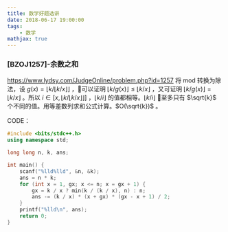 ```yaml
---
title: 数学好题选讲
date: 2018-06-17 19:00:00
tags: 
    - 数学
mathjax: true
---
```


### [BZOJ1257]-余数之和
https://www.lydsy.com/JudgeOnline/problem.php?id=1257
将 mod 转换为除法，设 $g(x) = \lfloor k/{\lfloor k / x \rfloor} \rfloor$ ，可以证明 $\lfloor k / g(x) \rfloor \leq \lfloor k / x \rfloor$ ，又可证明 $\lfloor k / g(x) \rfloor = \lfloor k / x \rfloor$ 。所以 $i \in [x, \lfloor k / \lfloor k / x \rfloor \rfloor]$ ，$\lfloor k / i \rfloor$ 的值都相等。$\lfloor k / i \rfloor$ 至多只有 $\sqrt{k}$ 个不同的值。用等差数列求和公式计算。$O(\sqrt{k})$ 。

CODE：
``` c++
#include <bits/stdc++.h>
using namespace std;

long long n, k, ans;

int main() {
    scanf("%lld%lld", &n, &k);
    ans = n * k;
    for (int x = 1, gx; x <= n; x = gx + 1) {
        gx = k / x ? min(k / (k / x), n) : n;
        ans -= (k / x) * (x + gx) * (gx - x + 1) / 2;
    }
    printf("%lld\n", ans);
    return 0;
}
```